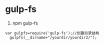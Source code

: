 # gulp-fs


1. npm gulp-fs
```
var gulpfs=require('gulp-fs');//创建目录结构
  gulpfs(__dirname+"/yourdir/yourdir2/");
```